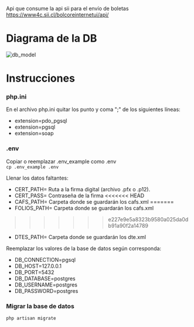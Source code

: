 Api que consume la api sii para el envío de boletas https://www4c.sii.cl/bolcoreinternetui/api/

# Diagrama de la DB

![db_model](https://github.com/aaguirreu/SiiApi/assets/64426866/ba1f5ea9-2e83-4aee-9c80-f5320e5b652b)

# Instrucciones

### php.ini

En el archivo php.ini quitar los punto y coma ";" de los siguientes líneas:
- extension=pdo_pgsql
- extension=pgsql
- extension=soap

### .env

 Copiar o reemplazar .env_example como .env  
`cp .env_example .env`

Llenar los datos faltantes:

- CERT_PATH= Ruta a la firma digital (archivo .pfx o .p12).
- CERT_PASS= Contraseña de la firma
<<<<<<< HEAD
- CAFS_PATH= Carpeta donde se guardarán los cafs.xml
=======
- FOLIOS_PATH= Carpeta donde se guardarán los cafs.xml
>>>>>>> e227e9e5a8323b9580a025da0db91a90f2a14789
- DTES_PATH= Carpeta donde se guardarán los dte.xml

Reemplazar los valores de la base de datos según corresponda:

- DB_CONNECTION=pgsql
- DB_HOST=127.0.0.1
- DB_PORT=5432
- DB_DATABASE=postgres
- DB_USERNAME=postgres
- DB_PASSWORD=postgres
### Migrar la base de datos

`php artisan migrate`

